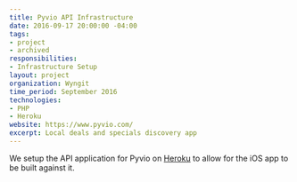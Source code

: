 ```yaml
---
title: Pyvio API Infrastructure
date: 2016-09-17 20:00:00 -04:00
tags:
- project
- archived
responsibilities:
- Infrastructure Setup
layout: project
organization: Wyngit
time_period: September 2016
technologies:
- PHP
- Heroku
website: https://www.pyvio.com/
excerpt: Local deals and specials discovery app
---
```


We setup the API application for Pyvio on [Heroku](https://www.heroku.com/) to allow for the iOS app to be built against it.
